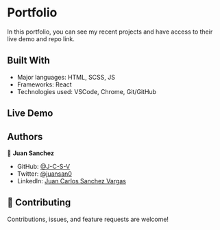 # Portfolio

In this portfolio, you can see my recent projects and have access to their live demo and repo link.

## Built With

- Major languages: HTML, SCSS, JS
- Frameworks: React
- Technologies used: VSCode, Chrome, Git/GitHub

## Live Demo

<!-- [Live](https://portfolio-giuseppe.herokuapp.com/) -->

## Authors

👦 **Juan Sanchez**

- GitHub: [@J-C-S-V](https://github.com/J-C-S-V)
- Twitter: [@juansan0](https://twitter.com/juansan0)
- LinkedIn: [Juan Carlos Sanchez Vargas](https://www.linkedin.com/in/juan-carlos-sanchez-vargas-a308b014b/)

## 🤝 Contributing

Contributions, issues, and feature requests are welcome!

